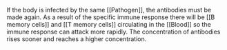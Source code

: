 If the body is infected by the same [[Pathogen]], the antibodies must be made again. As a result of the specific immune response there will be [[B memory cells]] and [[T memory cells]] circulating in the [[Blood]] so the immune response can attack more rapidly. The concentration of antibodies rises sooner and reaches a higher concentration.